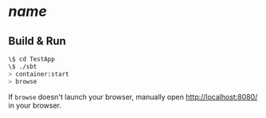 # $name$ #

## Build & Run ##

```sh
\$ cd TestApp
\$ ./sbt
> container:start
> browse
```

If `browse` doesn't launch your browser, manually open [http://localhost:8080/](http://localhost:8080/) in your browser.
